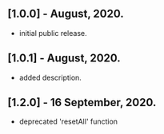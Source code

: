 ## [1.0.0] - August, 2020.
  - initial public release.
## [1.0.1] - August, 2020.
  - added description.
## [1.2.0] - 16 September, 2020.
  - deprecated 'resetAll' function